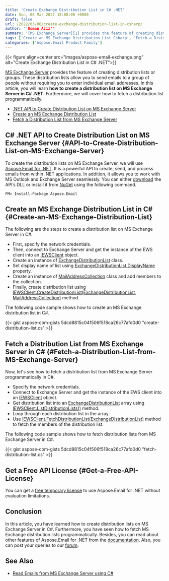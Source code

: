 ```yaml
---
title: 'Create Exchange Distribution List in C# .NET'
date: Sun, 06 Mar 2022 18:08:00 +0000
draft: false
url: /2022/03/06/create-exchange-distribution-list-in-csharp/
author: ''Usman Aziz''
summary: '[MS Exchange Server][1] provides the feature of creating distribution lists or groups. These distribution lists allow you to send emails to a group of people without requiring you to enter individual email addresses. In this article, you will learn **how to create a distribution list on MS Exchange Server in C# .NET**. Furthermore, we will cover how to fetch a distribution list programmatically.'
tags: ['Create an MS Exchange Distribution List Csharp', 'Fetch a Distribution List from MS Exchange Server Cshapr', 'Work with Exchange Distribution List in CSharp']
categories: ['Aspose.Email Product Family']
---
```




{{< figure align=center src="images/aspose-email-exchange.png" alt="Create Exchange Distribution List in C# .NET">}}


[MS Exchange Server][2] provides the feature of creating distribution lists or groups. These distribution lists allow you to send emails to a group of people without requiring you to enter individual email addresses. In this article, you will learn **how to create a distribution list on MS Exchange Server in C# .NET**. Furthermore, we will cover how to fetch a distribution list programmatically.

*   [.NET API to Create Distribution List on MS Exchange Server][3]
*   [Create an MS Exchange Distribution List][4]
*   [Fetch a Distribution List from MS Exchange Server][5]

## C# .NET API to Create Distribution List on MS Exchange Server {#API-to-Create-Distribution-List-on-MS-Exchange-Server}

To create the distribution lists on MS Exchange Server, we will use [Aspose.Email for .NET][6]. It is a powerful API to create, send, and process emails from within .NET applications. In addition, it allows you to work with MS Outlook and Exchange Server seamlessly. You can either [download][7] the API’s DLL or install it from [NuGet][8] using the following command.

```
PM> Install-Package Aspose.Email
```

## Create an MS Exchange Distribution List in C# {#Create-an-MS-Exchange-Distribution-List}

The following are the steps to create a distribution list on MS Exchange Server in C#.

*   First, specify the network credentials.
*   Then, connect to Exchange Server and get the instance of the EWS client into an [IEWSClient][9] object.
*   Create an instance of [ExchangeDistributionList][10] class.
*   Set display name of list using [ExchangeDistributionList.DisplayName][11] property.
*   Create an instance of [MailAddressCollection][12] class and add members to the collection.
*   Finally, create distribution list using [IEWSClient.CreateDistributionList(ExchangeDistributionList, MailAddressCollection)][13] method.

The following code sample shows how to create an MS Exchange distribution list in C#.

{{< gist aspose-com-gists 5dcd8815c04f506f518ca26c77afd0d0 "create-distribution-list.cs" >}}

## Fetch a Distribution List from MS Exchange Server in C# {#Fetch-a-Distribution-List-from-MS-Exchange-Server}

Now, let's see how to fetch a distribution list from MS Exchange Server programmatically in C#.

*   Specify the network credentials.
*   Connect to Exchange Server and get the instance of the EWS client into an [IEWSClient][14] object.
*   Get distribution list into an [ExchangeDistributionList][15] array using [IEWSClient.ListDistributionLists()][16] method.
*   Loop through each distribution list in the array.
*   Use [IEWSClient.FetchDistributionList(ExchangeDistributionList)][17] method to fetch the members of the distribution list.

The following code sample shows how to fetch distribution lists from MS Exchange Server in C#.

{{< gist aspose-com-gists 5dcd8815c04f506f518ca26c77afd0d0 "fetch-distribution-list.cs" >}}

## Get a Free API License {#Get-a-Free-API-License}

You can get a [free temporary license][18] to use Aspose.Email for .NET without evaluation limitations.

## Conclusion

In this article, you have learned how to create distribution lists on MS Exchange Server in C#. Furthermore, you have seen how to fetch MS Exchange distribution lists programmatically. Besides, you can read about other features of Aspose.Email for .NET from the [documentation][19]. Also, you can post your queries to our [forum][20].

## See Also

*   [Read Emails from MS Exchange Server using C#][21]




[1]: https://en.wikipedia.org/wiki/Microsoft_Exchange_Server
[2]: https://en.wikipedia.org/wiki/Microsoft_Exchange_Server
[3]: #API-to-Create-Distribution-List-on-MS-Exchange-Server
[4]: #Create-an-MS-Exchange-Distribution-List
[5]: #Fetch-a-Distribution-List-from-MS-Exchange-Server
[6]: https://products.aspose.com/email/net/
[7]: https://downloads.aspose.com/email/net
[8]: https://www.nuget.org/packages/Aspose.Email/
[9]: https://apireference.aspose.com/email/net/aspose.email.clients.exchange.webservice/iewsclient
[10]: https://apireference.aspose.com/email/net/aspose.email.clients.exchange/exchangedistributionlist
[11]: https://apireference.aspose.com/email/net/aspose.email.clients.exchange/exchangedistributionlist/properties/displayname
[12]: https://apireference.aspose.com/email/net/aspose.email/mailaddresscollection
[13]: https://apireference.aspose.com/email/net/aspose.email.clients.exchange.webservice/iewsclient/methods/createdistributionlist
[14]: https://apireference.aspose.com/email/net/aspose.email.clients.exchange.webservice/iewsclient
[15]: https://apireference.aspose.com/email/net/aspose.email.clients.exchange/exchangedistributionlist
[16]: https://apireference.aspose.com/email/net/aspose.email.clients.exchange.webservice/iewsclient/methods/listdistributionlists
[17]: https://apireference.aspose.com/email/net/aspose.email.clients.exchange.webservice/iewsclient/methods/fetchdistributionlist
[18]: https://purchase.aspose.com/temporary-license
[19]: https://docs.aspose.com/email/net/
[20]: https://forum.aspose.com/
[21]: https://blog.aspose.com/2020/11/20/read-emails-from-exchange-server-using-csharp/




